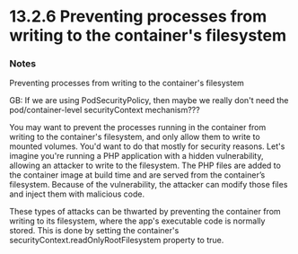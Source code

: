 # 13.2.6 Preventing processes from writing to the container's filesystem

### Notes
Preventing processes from writing to the container's filesystem

GB: If we are using PodSecurityPolicy, then maybe we really don't need the pod/container-level securityContext mechanism???

You may want to prevent the processes running in the container from writing to the container's filesystem, and only allow them to write to mounted volumes. You'd want to do that mostly for security reasons.
Let's imagine you're running a PHP application with a hidden vulnerability, allowing an attacker to write to the filesystem. The PHP files are added to the container image at build time and are served from the container’s filesystem. Because of the vulnerability, the attacker can modify those files and inject them with malicious code.

These types of attacks can be thwarted by preventing the container from writing to its filesystem, where the app's executable code is normally stored. This is done by setting the container's securityContext.readOnlyRootFilesystem property to true.

